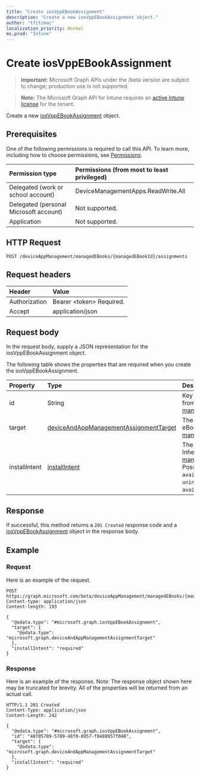 ```yaml
---
title: "Create iosVppEBookAssignment"
description: "Create a new iosVppEBookAssignment object."
author: "tfitzmac"
localization_priority: Normal
ms.prod: "Intune"
---
```


# Create iosVppEBookAssignment

> **Important:** Microsoft Graph APIs under the /beta version are subject to change; production use is not supported.

> **Note:** The Microsoft Graph API for Intune requires an [active Intune license](https://go.microsoft.com/fwlink/?linkid=839381) for the tenant.

Create a new [iosVppEBookAssignment](../resources/intune-books-iosvppebookassignment.md) object.

## Prerequisites
One of the following permissions is required to call this API. To learn more, including how to choose permissions, see [Permissions](/graph/permissions-reference).

|Permission type|Permissions (from most to least privileged)|
|:---|:---|
|Delegated (work or school account)|DeviceManagementApps.ReadWrite.All|
|Delegated (personal Microsoft account)|Not supported.|
|Application|Not supported.|

## HTTP Request
<!-- {
  "blockType": "ignored"
}
-->
``` http
POST /deviceAppManagement/managedEBooks/{managedEBookId}/assignments
```

## Request headers
|Header|Value|
|:---|:---|
|Authorization|Bearer &lt;token&gt; Required.|
|Accept|application/json|

## Request body
In the request body, supply a JSON representation for the iosVppEBookAssignment object.

The following table shows the properties that are required when you create the iosVppEBookAssignment.

|Property|Type|Description|
|:---|:---|:---|
|id|String|Key of the entity. Inherited from [managedEBookAssignment](../resources/intune-books-managedebookassignment.md)|
|target|[deviceAndAppManagementAssignmentTarget](../resources/intune-shared-deviceandappmanagementassignmenttarget.md)|The assignment target for eBook. Inherited from [managedEBookAssignment](../resources/intune-books-managedebookassignment.md)|
|installIntent|[installIntent](../resources/intune-shared-installintent.md)|The install intent for eBook. Inherited from [managedEBookAssignment](../resources/intune-books-managedebookassignment.md). Possible values are: `available`, `required`, `uninstall`, `availableWithoutEnrollment`.|



## Response
If successful, this method returns a `201 Created` response code and a [iosVppEBookAssignment](../resources/intune-books-iosvppebookassignment.md) object in the response body.

## Example

### Request
Here is an example of the request.
``` http
POST https://graph.microsoft.com/beta/deviceAppManagement/managedEBooks/{managedEBookId}/assignments
Content-type: application/json
Content-length: 193

{
  "@odata.type": "#microsoft.graph.iosVppEBookAssignment",
  "target": {
    "@odata.type": "microsoft.graph.deviceAndAppManagementAssignmentTarget"
  },
  "installIntent": "required"
}
```

### Response
Here is an example of the response. Note: The response object shown here may be truncated for brevity. All of the properties will be returned from an actual call.
``` http
HTTP/1.1 201 Created
Content-Type: application/json
Content-Length: 242

{
  "@odata.type": "#microsoft.graph.iosVppEBookAssignment",
  "id": "48f05789-5789-48f0-8957-f0488957f048",
  "target": {
    "@odata.type": "microsoft.graph.deviceAndAppManagementAssignmentTarget"
  },
  "installIntent": "required"
}
```




